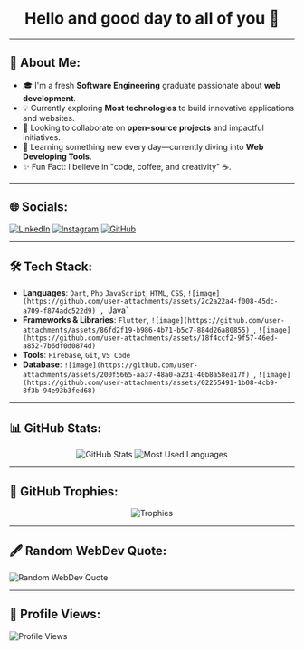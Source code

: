 <h1 align="center">Hello and good day to all of you 👋</h1>

---

## 💫 About Me:
- 🎓 I'm a fresh **Software Engineering** graduate passionate about **web development**.
- 💡 Currently exploring **Most technologies** to build innovative applications and websites.
- 🔭 Looking to collaborate on **open-source projects** and impactful initiatives.
- 🌱 Learning something new every day—currently diving into **Web Developing Tools**.
- ✨ Fun Fact: I believe in "code, coffee, and creativity" ☕.

---

## 🌐 Socials:
[![LinkedIn](https://img.shields.io/badge/LinkedIn-0A66C2?logo=linkedin&logoColor=white)](https://www.linkedin.com/in/moathmorsy-dev) 
[![Instagram](https://img.shields.io/badge/Instagram-E4405F?logo=instagram&logoColor=white)](https://instagram.com/moath_mo.dev)
[![GitHub](https://img.shields.io/badge/GitHub-181717?logo=github&logoColor=white)](https://github.com/Moath66)

---

## 🛠️ Tech Stack:
- **Languages**: `Dart`, `Php` `JavaScript`, `HTML`, `CSS`, `![image](https://github.com/user-attachments/assets/2c2a22a4-f008-45dc-a709-f874adc522d9)
 , `Java`
- **Frameworks & Libraries**: `Flutter`, `![image](https://github.com/user-attachments/assets/86fd2f19-b986-4b71-b5c7-884d26a80855)
`, `![image](https://github.com/user-attachments/assets/18f4ccf2-9f57-46ed-a852-7b6df0d0874d)`
- **Tools**: `Firebase`, `Git`, `VS Code`
- **Database**: `![image](https://github.com/user-attachments/assets/200f5665-aa37-48a0-a231-40b8a58ea17f)
`, `![image](https://github.com/user-attachments/assets/02255491-1b08-4cb9-8f3b-94e93b3fed68)`

---

## 📊 GitHub Stats:
<div align="center">
  <img src="https://github-readme-stats.vercel.app/api?username=Moath66&show_icons=true&theme=radical" alt="GitHub Stats" />
  <img src="https://github-readme-stats.vercel.app/api/top-langs/?username=Moath66&layout=compact&theme=radical" alt="Most Used Languages" />
</div>

---

## 🌟 GitHub Trophies:
<p align="center">
  <img src="https://github-profile-trophy.vercel.app/?username=Moath66&theme=radical&no-frame=true&margin-w=15" alt="Trophies" />
</p>

---

## 🖋️ Random WebDev Quote:
![Random WebDev Quote](https://quotes-github-readme.vercel.app/api?type=horizontal)

---

## 🔢 Profile Views:
![Profile Views](https://komarev.com/ghpvc/?username=Moath66&style=flat-square&color=blue)
